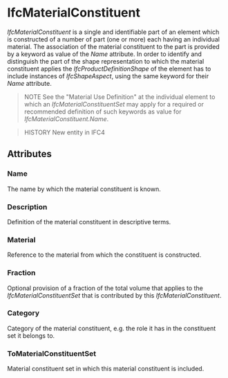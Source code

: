 # IfcMaterialConstituent

_IfcMaterialConstituent_ is a single and identifiable part of an element which is constructed of a number of part (one or more) each having an individual material. The association of the material constituent to the part is provided by a keyword as value of the _Name_ attribute. In order to identify and distinguish the part of the shape representation to which the material constituent applies the _IfcProductDefinitionShape_ of the element has to include instances of _IfcShapeAspect_, using the same keyword for their _Name_ attribute.

> NOTE  See the "Material Use Definition" at the individual element to which an _IfcMaterialConstituentSet_ may apply for a required or recommended definition of such keywords as value for _IfcMaterialConstituent.Name_.

> HISTORY New entity in IFC4

## Attributes

### Name
The name by which the material constituent is known.

### Description
Definition of the material constituent in descriptive terms.

### Material
Reference to the material from which the constituent is constructed.

### Fraction
Optional provision of a fraction of the total volume that applies to the _IfcMaterialConstituentSet_ that is contributed by this _IfcMaterialConstituent_.

### Category
Category of the material constituent, e.g. the role it has in the constituent set it belongs to.

### ToMaterialConstituentSet
Material constituent set in which this material constituent is included.
